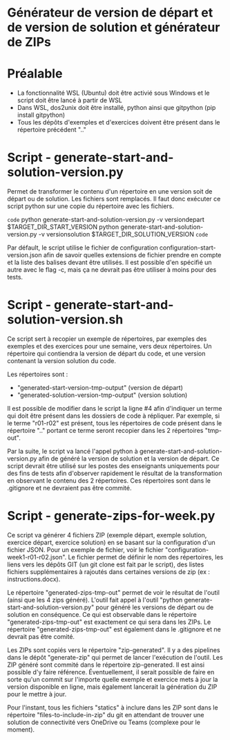 # Générateur de version de départ et de version de solution et générateur de ZIPs


# Préalable
- La fonctionnalité WSL (Ubuntu) doit être activié sous Windows et le script doit être lancé à partir de WSL
- Dans WSL, dos2unix doit être installé, python ainsi que gitpython (pip install gitpython)
- Tous les dépôts d'exemples et d'exercices doivent être présent dans le répertoire précédent ".."


# Script - generate-start-and-solution-version.py

Permet de transformer le contenu d'un répertoire en une version soit de départ ou de solution. Les fichiers sont remplacés. Il faut donc exécuter ce script python sur une copie du répertoire avec les fichiers.

`code`
python generate-start-and-solution-version.py -v versiondepart $TARGET_DIR_START_VERSION 
python generate-start-and-solution-version.py -v versionsolution $TARGET_DIR_SOLUTION_VERSION
`code`

Par défault, le script utilise le fichier de configuration configuration-start-version.json afin de savoir quelles extensions de fichier prendre en compte et la liste des balises devant être utilisés. Il est possible d'en spécifié un autre avec le flag -c, mais ça ne devrait pas être utiliser à moins pour des tests.


# Script - generate-start-and-solution-version.sh

Ce script sert à recopier un exemple de répertoires, par exemples des exemples et des exercices pour une semaine, vers deux répertoires. Un répertoire qui contiendra la version de départ du code, et une version contenant la version solution du code.

Les répertoires sont :
- "generated-start-version-tmp-output" (version de départ)
- "generated-solution-version-tmp-output" (version solution)

Il est possible de modifier dans le script la ligne #4 afin d'indiquer un terme qui doit être présent dans les dossiers de code à répliquer. Par exemple, si le terme "r01-r02" est présent, tous les répertoires de code présent dans le répertoire ".." portant ce terme seront recopier dans les 2 répertoires "tmp-out".

Par la suite, le script va lancé l'appel python à generate-start-and-solution-version.py afin de généré la version de solution et la version de départ. Ce script devrait être utilisé sur les postes des enseignants uniquements pour des fins de tests afin d'observer rapidement le résultat de la transformation en observant le contenu des 2 répertoires. Ces répertoires sont dans le .gitignore et ne devraient pas être commité.

# Script - generate-zips-for-week.py

Ce script va générer 4 fichiers ZIP (exemple départ, exemple solution, exercice départ, exercice solution) en se basant sur la configuration d'un fichier JSON. Pour un exemple de fichier, voir le fichier "configuration-week1-r01-r02.json". Le fichier permet de définir le nom des répertoires, les liens vers les dépôts GIT (un git clone est fait par le script), des listes fichiers supplémentaires à rajoutés dans certaines versions de zip (ex : instructions.docx).

Le répertoire "generated-zips-tmp-out" permet de voir le résultat de l'outil (ainsi que les 4 zips généré). L'outil fait appel à l'outil "python generate-start-and-solution-version.py" pour généré les versions de départ ou de solution en conséquence. Ce qui est observable dans le répertoire "generated-zips-tmp-out" est exactement ce qui sera dans les ZIPs. Le répertoire "generated-zips-tmp-out" est également dans le .gitignore et ne devrait pas être comité.

Les ZIPs sont copiés vers le répertoire "zip-generated". Il y a des pipelines dans le dépôt "generate-zip" qui permet de lancer l'exécution de l'outil. Les ZIP généré sont commité dans le répertoire zip-generated. Il est ainsi possible d'y faire référence. Éventuellement, il serait possible de faire en sorte qu'un commit sur l'importe quelle exemple et exercice mets à jour la version disponible en ligne, mais également lancerait la génération du ZIP pour le mettre à jour.

Pour l'instant, tous les fichiers "statics" à inclure dans les ZIP sont dans le répertoire "files-to-include-in-zip" du git en attendant de trouver une solution de connectivité vers OneDrive ou Teams (complexe pour le moment).